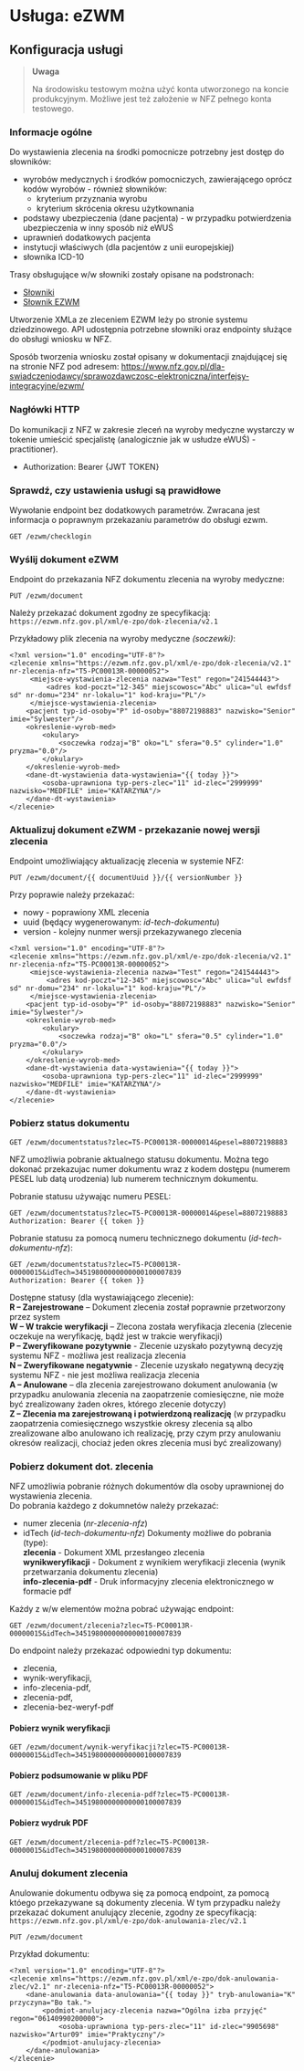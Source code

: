# Usługa: eZWM

## Konfiguracja usługi

> __Uwaga__
>
> Na środowisku testowym można użyć konta utworzonego na koncie produkcyjnym.
> Możliwe jest też założenie w NFZ pełnego konta testowego.

### Informacje ogólne

Do wystawienia zlecenia na środki pomocnicze potrzebny jest dostęp do słowników:
 - wyrobów medycznych i środków pomocniczych, zawierającego oprócz kodów wyrobów - również słowników:
   - kryterium przyznania wyrobu
   - kryterium skrócenia okresu użytkownania
 - podstawy ubezpieczenia (dane pacjenta) - w przypadku potwierdzenia ubezpieczenia w inny sposób niż eWUŚ
 - uprawnień dodatkowych pacjenta
 - instytucji właściwych (dla pacjentów z unii europejskiej)
 - słownika ICD-10
   
Trasy obsługujące w/w słowniki zostały opisane na podstronach:
 - [Słowniki](Dictionaries.md)
 - [Słownik EZWM](EZWMDictionaries.md)
   
Utworzenie XMLa ze zleceniem EZWM leży po stronie systemu dziedzinowego. API udostępnia potrzebne słowniki oraz endpointy służące do obsługi wniosku w NFZ.

Sposób tworzenia wniosku został opisany w dokumentacji znajdującej się na stronie NFZ pod adresem:
https://www.nfz.gov.pl/dla-swiadczeniodawcy/sprawozdawczosc-elektroniczna/interfejsy-integracyjne/ezwm/

### Nagłówki HTTP
Do komunikacji z NFZ w zakresie zleceń na wyroby medyczne wystarczy w tokenie umieścić specjalistę (analogicznie jak w usłudze eWUŚ) - practitioner).
- Authorization: Bearer {JWT TOKEN}

### Sprawdź, czy ustawienia usługi są prawidłowe

Wywołanie endpoint bez dodatkowych parametrów. Zwracana jest informacja o poprawnym przekazaniu parametrów do obsługi ezwm.
```http request
GET /ezwm/checklogin
```

### Wyślij dokument eZWM
Endpoint do przekazania NFZ dokumentu zlecenia na wyroby medyczne:
```http request
PUT /ezwm/document
```
Należy przekazać dokument zgodny ze specyfikacją:  ```https://ezwm.nfz.gov.pl/xml/e-zpo/dok-zlecenia/v2.1```

Przykładowy plik zlecenia na wyroby medyczne *(soczewki)*:
```
<?xml version="1.0" encoding="UTF-8"?>
<zlecenie xmlns="https://ezwm.nfz.gov.pl/xml/e-zpo/dok-zlecenia/v2.1" nr-zlecenia-nfz="T5-PC00013R-00000052">
     <miejsce-wystawienia-zlecenia nazwa="Test" regon="241544443">
         <adres kod-poczt="12-345" miejscowosc="Abc" ulica="ul ewfdsf sd" nr-domu="234" nr-lokalu="1" kod-kraju="PL"/>
     </miejsce-wystawienia-zlecenia>
    <pacjent typ-id-osoby="P" id-osoby="88072198883" nazwisko="Senior" imie="Sylwester"/>
    <okreslenie-wyrob-med>
        <okulary>
            <soczewka rodzaj="B" oko="L" sfera="0.5" cylinder="1.0" pryzma="0.0"/>
        </okulary>
    </okreslenie-wyrob-med>
    <dane-dt-wystawienia data-wystawienia="{{ today }}">
        <osoba-uprawniona typ-pers-zlec="11" id-zlec="2999999" nazwisko="MEDFILE" imie="KATARZYNA"/>
    </dane-dt-wystawienia>
</zlecenie>
```

### Aktualizuj dokument eZWM - przekazanie nowej wersji zlecenia
Endpoint umożliwiający aktualizację zlecenia w systemie NFZ:
```http request
PUT /ezwm/document/{{ documentUuid }}/{{ versionNumber }}
```
Przy poprawie należy przekazać:
- nowy - poprawiony XML zlecenia
- uuid (będący wygenerowanym: *id-tech-dokumentu*)
- version - kolejny nunmer wersji przekazywanego zlecenia

```
<?xml version="1.0" encoding="UTF-8"?>
<zlecenie xmlns="https://ezwm.nfz.gov.pl/xml/e-zpo/dok-zlecenia/v2.1" nr-zlecenia-nfz="T5-PC00013R-00000052">
     <miejsce-wystawienia-zlecenia nazwa="Test" regon="241544443">
         <adres kod-poczt="12-345" miejscowosc="Abc" ulica="ul ewfdsf sd" nr-domu="234" nr-lokalu="1" kod-kraju="PL"/>
     </miejsce-wystawienia-zlecenia>
    <pacjent typ-id-osoby="P" id-osoby="88072198883" nazwisko="Senior" imie="Sylwester"/>
    <okreslenie-wyrob-med>
        <okulary>
            <soczewka rodzaj="B" oko="L" sfera="0.5" cylinder="1.0" pryzma="0.0"/>
        </okulary>
    </okreslenie-wyrob-med>
    <dane-dt-wystawienia data-wystawienia="{{ today }}">
        <osoba-uprawniona typ-pers-zlec="11" id-zlec="2999999" nazwisko="MEDFILE" imie="KATARZYNA"/>
    </dane-dt-wystawienia>
</zlecenie>
```

### Pobierz status dokumentu

```http request
GET /ezwm/documentstatus?zlec=T5-PC00013R-00000014&pesel=88072198883
```

NFZ umożliwia pobranie aktualnego statusu dokumentu. Można tego dokonać przekazujac numer dokumentu wraz z kodem dostępu (numerem PESEL lub datą urodzenia) lub numerem technicznym dokumentu.

Pobranie statusu używając numeru PESEL:
```http request
GET /ezwm/documentstatus?zlec=T5-PC00013R-00000014&pesel=88072198883
Authorization: Bearer {{ token }}
```

Pobranie statusu za pomocą numeru technicznego dokumentu (*id-tech-dokumentu-nfz*):
```http request
GET /ezwm/documentstatus?zlec=T5-PC00013R-00000015&idTech=34519800000000000100007839
Authorization: Bearer {{ token }}
```
Dostępne statusy (dla wystawiającego zlecenie):  
**R – Zarejestrowane** – Dokument zlecenia został poprawnie przetworzony przez system  
**W – W trakcie weryfikacji** – Zlecona została weryfikacja zlecenia (zlecenie oczekuje na weryfikację, bądź jest w trakcie weryfikacji)  
**P – Zweryfikowane pozytywnie** - Zlecenie uzyskało pozytywną decyzję systemu NFZ - możliwa jest realizacja zlecenia   
**N – Zweryfikowane negatywnie** - Zlecenie uzyskało negatywną decyzję systemu NFZ - nie jest możliwa realizacja zlecenia  
**A – Anulowane** – dla zlecenia zarejestrowano dokument anulowania (w przypadku anulowania zlecenia na zaopatrzenie comiesięczne, nie może być zrealizowany żaden okres, którego zlecenie dotyczy)  
**Z – Zlecenia ma zarejestrowaną i potwierdzoną realizację** (w przypadku zaopatrzenia comiesięcznego wszystkie okresy zlecenia są albo zrealizowane albo anulowano ich realizację, przy czym przy anulowaniu okresów realizacji, chociaż jeden okres zlecenia musi być zrealizowany)  

### Pobierz dokument dot. zlecenia

NFZ umożliwia pobranie różnych dokumentów dla osoby uprawnionej do wystawienia zlecenia.  
Do pobrania każdego z dokumnetów należy przekazać:
- numer zlecenia (*nr-zlecenia-nfz*)
- idTech (*id-tech-dokumentu-nfz*)
Dokumenty możliwe do pobrania (type):  
**zlecenia** - Dokument XML przesłangeo zlecenia  
**wynikweryfikacji** - Dokument z wynikiem weryfikacji zlecenia  (wynik przetwarzania dokumentu zlecenia)  
**info-zlecenia-pdf** - Druk informacyjny zlecenia elektronicznego w formacie pdf   
 

Każdy z w/w elementów można pobrać używając endpoint:
```http request
GET /ezwm/document/zlecenia?zlec=T5-PC00013R-00000015&idTech=34519800000000000100007839
```
Do endpoint należy przekazać odpowiedni typ dokumentu: 
- zlecenia,
- wynik-weryfikacji,
- info-zlecenia-pdf,
- zlecenia-pdf,
- zlecenia-bez-weryf-pdf

#### Pobierz wynik weryfikacji

```http request
GET /ezwm/document/wynik-weryfikacji?zlec=T5-PC00013R-00000015&idTech=34519800000000000100007839
```

#### Pobierz podsumowanie w pliku PDF

```http request
GET /ezwm/document/info-zlecenia-pdf?zlec=T5-PC00013R-00000015&idTech=34519800000000000100007839
```

#### Pobierz wydruk PDF

```http request
GET /ezwm/document/zlecenia-pdf?zlec=T5-PC00013R-00000015&idTech=34519800000000000100007839
```


### Anuluj dokument zlecenia

Anulowanie dokumentu odbywa się za pomocą  endpoint, za pomocą któego przekazywane są dokumenty zlecenia. W tym przypadku należy przekazać dokument anulujący zlecenie, zgodny ze specyfikacją: ```https://ezwm.nfz.gov.pl/xml/e-zpo/dok-anulowania-zlec/v2.1```

```http request
PUT /ezwm/document
```

Przykład dokumentu:
```
<?xml version="1.0" encoding="UTF-8"?>
<zlecenie xmlns="https://ezwm.nfz.gov.pl/xml/e-zpo/dok-anulowania-zlec/v2.1" nr-zlecenia-nfz="T5-PC00013R-00000052">
    <dane-anulowania data-anulowania="{{ today }}" tryb-anulowania="K" przyczyna="Bo tak.">
        <podmiot-anulujacy-zlecenia nazwa="Ogólna izba przyjęć" regon="06140990200000">
            <osoba-uprawniona typ-pers-zlec="11" id-zlec="9905698" nazwisko="Artur09" imie="Praktyczny"/>
        </podmiot-anulujacy-zlecenia>
    </dane-anulowania>
</zlecenie>
```
